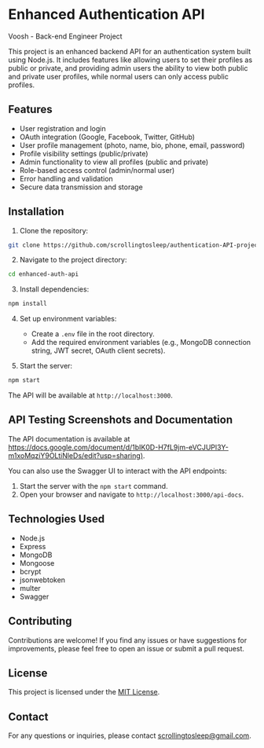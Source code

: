 # Enhanced Authentication API
Voosh - Back-end Engineer Project

This project is an enhanced backend API for an authentication system built using Node.js. It includes features like allowing users to set their profiles as public or private, and providing admin users the ability to view both public and private user profiles, while normal users can only access public profiles.

## Features

- User registration and login
- OAuth integration (Google, Facebook, Twitter, GitHub)
- User profile management (photo, name, bio, phone, email, password)
- Profile visibility settings (public/private)
- Admin functionality to view all profiles (public and private)
- Role-based access control (admin/normal user)
- Error handling and validation
- Secure data transmission and storage

## Installation

1. Clone the repository:

```bash
git clone https://github.com/scrollingtosleep/authentication-API-project.git
```

2. Navigate to the project directory:

```bash
cd enhanced-auth-api
```

3. Install dependencies:

```bash
npm install
```

4. Set up environment variables:

   - Create a `.env` file in the root directory.
   - Add the required environment variables (e.g., MongoDB connection string, JWT secret, OAuth client secrets).

5. Start the server:

```bash
npm start
```

The API will be available at `http://localhost:3000`.

## API Testing Screenshots and Documentation

The API documentation is available at [https://docs.google.com/document/d/1bIK0D-H7fL9jm-eVCJUPl3Y-m1xoMqziY9OLtiNleDs/edit?usp=sharing)](https://docs.google.com/document/d/1bIK0D-H7fL9jm-eVCJUPl3Y-m1xoMqziY9OLtiNleDs/edit?usp=sharing).

You can also use the Swagger UI to interact with the API endpoints:

1. Start the server with the `npm start` command.
2. Open your browser and navigate to `http://localhost:3000/api-docs`.

## Technologies Used

- Node.js
- Express
- MongoDB
- Mongoose
- bcrypt
- jsonwebtoken
- multer
- Swagger

## Contributing

Contributions are welcome! If you find any issues or have suggestions for improvements, please feel free to open an issue or submit a pull request.

## License

This project is licensed under the [MIT License](LICENSE).

## Contact

For any questions or inquiries, please contact [scrollingtosleep@gmail.com](mailto:scrollingtosleep@gmail.com).
